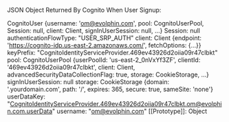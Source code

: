 JSON Object Returned By Cognito When User Signup:

CognitoUser {username: 'om@evolphin.com', pool: CognitoUserPool, Session: null, client: Client, signInUserSession: null, …}
Session: null
authenticationFlowType: "USER_SRP_AUTH"
client: Client {endpoint: 'https://cognito-idp.us-east-2.amazonaws.com/', fetchOptions: {…}}
keyPrefix: "CognitoIdentityServiceProvider.469ev43926d2oiia09r47clbkt"
pool: CognitoUserPool {userPoolId: 'us-east-2_0nVxYf3ZF', clientId: '469ev43926d2oiia09r47clbkt', client: Client, advancedSecurityDataCollectionFlag: true, storage: CookieStorage, …}
signInUserSession: null
storage: CookieStorage {domain: '.yourdomain.com', path: '/', expires: 365, secure: true, sameSite: 'none'}
userDataKey: "CognitoIdentityServiceProvider.469ev43926d2oiia09r47clbkt.om@evolphin.com.userData"
username: "om@evolphin.com"
[[Prototype]]: Object